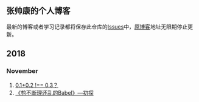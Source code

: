 ## 张帅康的个人博客
最新的博客或者学习记录都将保存此仓库的[Issues](https://github.com/Eamonnzhang/blog/issues)中，[原博客](http://blog.eamonn.cn)地址无限期停止更新。
## 2018
### November

1. [0.1+0.2 !== 0.3？](https://github.com/Eamonnzhang/blog/issues/1)
1. [《剪不断理还乱的Babel》—初探](https://github.com/Eamonnzhang/blog/issues/2)
